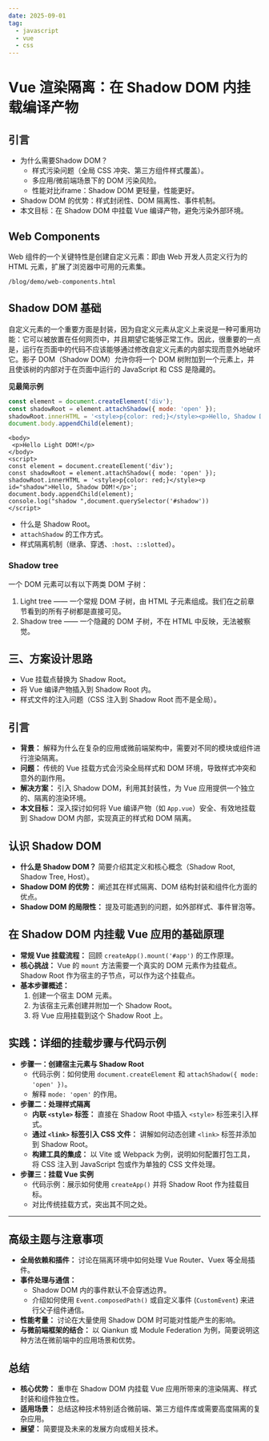 ```yaml
---
date: 2025-09-01
tag:
  - javascript
  - vue
  - css
---
```


# Vue 渲染隔离：在 Shadow DOM 内挂载编译产物

## 引言

- 为什么需要Shadow DOM？
  - 样式污染问题（全局 CSS 冲突、第三方组件样式覆盖）。
  - 多应用/微前端场景下的 DOM 污染风险。
  - 性能对比iframe：Shadow DOM 更轻量，性能更好。
- Shadow DOM 的优势：样式封闭性、DOM 隔离性、事件机制。
- 本文目标：在 Shadow DOM 中挂载 Vue 编译产物，避免污染外部环境。

## Web Components

Web 组件的一个关键特性是创建自定义元素：即由 Web 开发人员定义行为的 HTML 元素，扩展了浏览器中可用的元素集。

```iframe
/blog/demo/web-components.html
```

## Shadow DOM 基础

自定义元素的一个重要方面是封装，因为自定义元素从定义上来说是一种可重用功能：它可以被放置在任何网页中，并且期望它能够正常工作。因此，很重要的一点是，运行在页面中的代码不应该能够通过修改自定义元素的内部实现而意外地破坏它。影子 DOM（Shadow
DOM）允许你将一个 DOM 树附加到一个元素上，并且使该树的内部对于在页面中运行的 JavaScript 和 CSS 是隐藏的。

**见最简示例**

```javascript
const element = document.createElement('div');
const shadowRoot = element.attachShadow({ mode: 'open' });
shadowRoot.innerHTML = '<style>p{color: red;}</style><p>Hello, Shadow DOM!</p>';
document.body.appendChild(element);
```

```html-box
<body>
 <p>Hello Light DOM!</p>
</body>
<script>
const element = document.createElement('div');
const shadowRoot = element.attachShadow({ mode: 'open' });
shadowRoot.innerHTML = '<style>p{color: red;}</style><p id="shadow">Hello, Shadow DOM!</p>';
document.body.appendChild(element);
console.log("shadow ",document.querySelector('#shadow'))
</script>
```

- 什么是 Shadow Root。
- `attachShadow` 的工作方式。
- 样式隔离机制（继承、穿透、`:host`、`::slotted`）。

### Shadow tree

一个 DOM 元素可以有以下两类 DOM 子树：

1. Light tree
   —— 一个常规 DOM 子树，由 HTML 子元素组成。我们在之前章节看到的所有子树都是直接可见。
2. Shadow tree —— 一个隐藏的 DOM 子树，不在 HTML 中反映，无法被察觉。

## 三、方案设计思路

- Vue 挂载点替换为 Shadow Root。
- 将 Vue 编译产物插入到 Shadow Root 内。
- 样式文件的注入问题（CSS 注入到 Shadow Root 而不是全局）。

## 引言

- **背景：**
  解释为什么在复杂的应用或微前端架构中，需要对不同的模块或组件进行渲染隔离。
- **问题：**
  传统的 Vue 挂载方式会污染全局样式和 DOM 环境，导致样式冲突和意外的副作用。
- **解决方案：** 引入 Shadow
  DOM，利用其封装性，为 Vue 应用提供一个独立的、隔离的渲染环境。
- **本文目标：** 深入探讨如何将 Vue 编译产物（如
  `App.vue`）安全、有效地挂载到 Shadow DOM 内部，实现真正的样式和 DOM 隔离。

## 认识 Shadow DOM

- **什么是 Shadow DOM？** 简要介绍其定义和核心概念（Shadow Root, Shadow Tree,
  Host）。
- **Shadow DOM 的优势：** 阐述其在样式隔离、DOM 结构封装和组件化方面的优点。
- **Shadow DOM 的局限性：** 提及可能遇到的问题，如外部样式、事件冒泡等。

## 在 Shadow DOM 内挂载 Vue 应用的基础原理

- **常规 Vue 挂载流程：** 回顾 `createApp().mount('#app')` 的工作原理。
- **核心挑战：** Vue 的 `mount` 方法需要一个真实的 DOM 元素作为挂载点。Shadow
  Root 作为宿主的子节点，可以作为这个挂载点。
- **基本步骤概述：**
  1.  创建一个宿主 DOM 元素。
  2.  为该宿主元素创建并附加一个 Shadow Root。
  3.  将 Vue 应用挂载到这个 Shadow Root 上。

## 实践：详细的挂载步骤与代码示例

- **步骤一：创建宿主元素与 Shadow Root**
  - 代码示例：如何使用 `document.createElement` 和
    `attachShadow({ mode: 'open' })`。
  - 解释 `mode: 'open'` 的作用。
- **步骤二：处理样式隔离**
  - **内联 `<style>` 标签：** 直接在 Shadow Root 中插入 `<style>`
    标签来引入样式。
  - **通过 `<link>` 标签引入 CSS 文件：** 讲解如何动态创建 `<link>`
    标签并添加到 Shadow Root。
  - **构建工具的集成：**
    以 Vite 或 Webpack 为例，说明如何配置打包工具，将 CSS 注入到 JavaScript 包或作为单独的 CSS 文件处理。
- **步骤三：挂载 Vue 实例**
  - 代码示例：展示如何使用 `createApp()` 并将 Shadow Root 作为挂载目标。
  - 对比传统挂载方式，突出其不同之处。

---

## 高级主题与注意事项

- **全局依赖和插件：** 讨论在隔离环境中如何处理 Vue Router、Vuex 等全局插件。
- **事件处理与通信：**
  - Shadow DOM 内的事件默认不会穿透边界。
  - 介绍如何使用 `Event.composedPath()`
    或自定义事件 (`CustomEvent`) 来进行父子组件通信。
- **性能考量：** 讨论在大量使用 Shadow DOM 时可能对性能产生的影响。
- **与微前端框架的结合：** 以 Qiankun 或 Module
  Federation 为例，简要说明这种方法在微前端中的应用场景和优势。

## 总结

- **核心优势：** 重申在 Shadow
  DOM 内挂载 Vue 应用所带来的渲染隔离、样式封装和组件独立性。
- **适用场景：**
  总结这种技术特别适合微前端、第三方组件库或需要高度隔离的复杂应用。
- **展望：** 简要提及未来的发展方向或相关技术。
